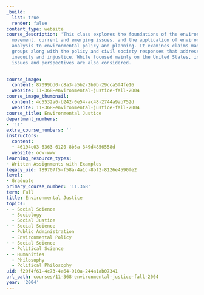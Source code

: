 ```yaml
---
_build:
  list: true
  render: false
content_type: website
course_description: 'This class explores the foundations of the environmental justice
  movement, current and emerging issues, and the application of environmental justice
  analysis to environmental policy and planning. It examines claims made by diverse
  groups along with the policy and civil society responses that address perceived
  inequity and injustice. While focused mainly on the United States, international
  issues and perspectives are also considered.

  '
course_image:
  content: 87099bd0-c8a3-a5b2-2b9b-29cca5f4fe16
  website: 11-368-environmental-justice-fall-2004
course_image_thumbnail:
  content: 4c5532a6-b242-0e54-ac48-2744a9ab752d
  website: 11-368-environmental-justice-fall-2004
course_title: Environmental Justice
department_numbers:
- '11'
extra_course_numbers: ''
instructors:
  content:
  - 46194c03-6363-6120-8b6a-349d4856558d
  website: ocw-www
learning_resource_types:
- Written Assignments with Examples
legacy_uid: f89707f5-f58a-4a1c-8bf2-8126e4590fe2
level:
- Graduate
primary_course_number: '11.368'
term: Fall
title: Environmental Justice
topics:
- - Social Science
  - Sociology
  - Social Justice
- - Social Science
  - Public Administration
  - Environmental Policy
- - Social Science
  - Political Science
- - Humanities
  - Philosophy
  - Political Philosophy
uid: f29f4f61-4c73-4a64-910a-244a1ab07341
url_path: courses/11-368-environmental-justice-fall-2004
year: '2004'
---
```

